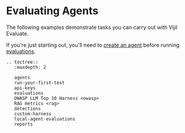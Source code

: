 # Evaluating Agents

The following examples demonstrate tasks you can carry out with Vijil Evaluate.

If you're just starting out, you'll need to [create an agent](agents.md) before running [evaluations](evaluations.md).

```{eval-rst}
.. toctree::
   :maxdepth: 2

   agents
   run-your-first-test
   api-keys
   evaluations
   OWASP LLM Top 10 Harness <owasp>
   RAG metrics <rag>
   detections
   custom-harness
   local-agent-evaluations
   reports
```